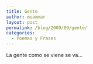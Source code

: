 ```yaml
---
title: Gente
author: muammar
layout: post
permalink: /blog/2009/09/gente/
categories:
  - Poemas y Frases
---
```

La gente como se viene se va&#8230;
